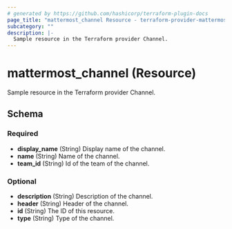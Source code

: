 ```yaml
---
# generated by https://github.com/hashicorp/terraform-plugin-docs
page_title: "mattermost_channel Resource - terraform-provider-mattermost"
subcategory: ""
description: |-
  Sample resource in the Terraform provider Channel.
---
```


# mattermost_channel (Resource)

Sample resource in the Terraform provider Channel.



<!-- schema generated by tfplugindocs -->
## Schema

### Required

- **display_name** (String) Display name of the channel.
- **name** (String) Name of the channel.
- **team_id** (String) Id of the team of the channel.

### Optional

- **description** (String) Description of the channel.
- **header** (String) Header of the channel.
- **id** (String) The ID of this resource.
- **type** (String) Type of the channel.


